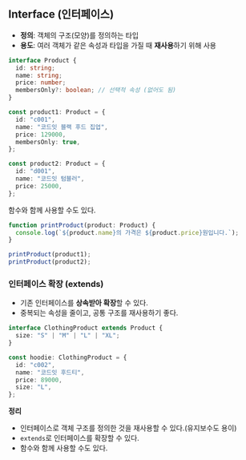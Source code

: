 ## Interface (인터페이스)

- **정의**: 객체의 구조(모양)를 정의하는 타입  
- **용도**: 여러 객체가 같은 속성과 타입을 가질 때 **재사용**하기 위해 사용  

```ts
interface Product {
  id: string;
  name: string;
  price: number;
  membersOnly?: boolean; // 선택적 속성 (없어도 됨)
}
```

```ts
const product1: Product = {
  id: "c001",
  name: "코드잇 블랙 후드 집업",
  price: 129000,
  membersOnly: true,
};

const product2: Product = {
  id: "d001",
  name: "코드잇 텀블러",
  price: 25000,
};
```

함수와 함께 사용할 수도 있다.
```ts
function printProduct(product: Product) {
  console.log(`${product.name}의 가격은 ${product.price}원입니다.`);
}

printProduct(product1);
printProduct(product2);
```

### 인터페이스 확장 (extends)

- 기존 인터페이스를 **상속받아 확장**할 수 있다.  
- 중복되는 속성을 줄이고, 공통 구조를 재사용하기 좋다.

```ts
interface ClothingProduct extends Product {
  size: "S" | "M" | "L" | "XL";
}

const hoodie: ClothingProduct = {
  id: "c002",
  name: "코드잇 후드티",
  price: 89000,
  size: "L",
};
```

**정리**
- 인터페이스로 객체 구조를 정의한 것을 재사용할 수 있다.(유지보수도 용이)
- `extends`로 인터페이스를 확장할 수 있다.
- 함수와 함께 사용할 수도 있다.
